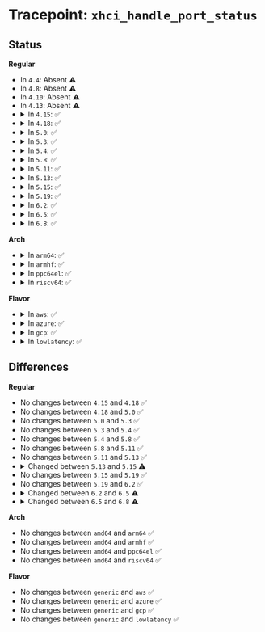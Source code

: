 # Tracepoint: <code>xhci_handle_port_status</code>

## Status
<b>Regular</b>
<ul>
<li>
In <code>4.4</code>: Absent ⚠️
</li>
<li>
In <code>4.8</code>: Absent ⚠️
</li>
<li>
In <code>4.10</code>: Absent ⚠️
</li>
<li>
In <code>4.13</code>: Absent ⚠️
</li>
<li>
<details>
<summary>In <code>4.15</code>: ✅</summary>

Event:

```c
struct trace_event_raw_xhci_log_portsc {
    struct trace_entry ent;
    u32 portnum;
    u32 portsc;
    char __data[0];
};
```
Function:

```c
void trace_event_raw_event_xhci_log_portsc(void *__data, u32 portnum, u32 portsc);
```
</details>
</li>
<li>
<details>
<summary>In <code>4.18</code>: ✅</summary>

Event:

```c
struct trace_event_raw_xhci_log_portsc {
    struct trace_entry ent;
    u32 portnum;
    u32 portsc;
    char __data[0];
};
```
Function:

```c
void trace_event_raw_event_xhci_log_portsc(void *__data, u32 portnum, u32 portsc);
```
</details>
</li>
<li>
<details>
<summary>In <code>5.0</code>: ✅</summary>

Event:

```c
struct trace_event_raw_xhci_log_portsc {
    struct trace_entry ent;
    u32 portnum;
    u32 portsc;
    char __data[0];
};
```
Function:

```c
void trace_event_raw_event_xhci_log_portsc(void *__data, u32 portnum, u32 portsc);
```
</details>
</li>
<li>
<details>
<summary>In <code>5.3</code>: ✅</summary>

Event:

```c
struct trace_event_raw_xhci_log_portsc {
    struct trace_entry ent;
    u32 portnum;
    u32 portsc;
    char __data[0];
};
```
Function:

```c
void trace_event_raw_event_xhci_log_portsc(void *__data, u32 portnum, u32 portsc);
```
</details>
</li>
<li>
<details>
<summary>In <code>5.4</code>: ✅</summary>

Event:

```c
struct trace_event_raw_xhci_log_portsc {
    struct trace_entry ent;
    u32 portnum;
    u32 portsc;
    char __data[0];
};
```
Function:

```c
void trace_event_raw_event_xhci_log_portsc(void *__data, u32 portnum, u32 portsc);
```
</details>
</li>
<li>
<details>
<summary>In <code>5.8</code>: ✅</summary>

Event:

```c
struct trace_event_raw_xhci_log_portsc {
    struct trace_entry ent;
    u32 portnum;
    u32 portsc;
    char __data[0];
};
```
Function:

```c
void trace_event_raw_event_xhci_log_portsc(void *__data, u32 portnum, u32 portsc);
```
</details>
</li>
<li>
<details>
<summary>In <code>5.11</code>: ✅</summary>

Event:

```c
struct trace_event_raw_xhci_log_portsc {
    struct trace_entry ent;
    u32 portnum;
    u32 portsc;
    char __data[0];
};
```
Function:

```c
void trace_event_raw_event_xhci_log_portsc(void *__data, u32 portnum, u32 portsc);
```
</details>
</li>
<li>
<details>
<summary>In <code>5.13</code>: ✅</summary>

Event:

```c
struct trace_event_raw_xhci_log_portsc {
    struct trace_entry ent;
    u32 portnum;
    u32 portsc;
    char __data[0];
};
```
Function:

```c
void trace_event_raw_event_xhci_log_portsc(void *__data, u32 portnum, u32 portsc);
```
</details>
</li>
<li>
<details>
<summary>In <code>5.15</code>: ✅</summary>

Event:

```c
struct trace_event_raw_xhci_log_portsc {
    struct trace_entry ent;
    u32 portnum;
    u32 portsc;
    u32 __data_loc_str;
    char __data[0];
};
```
Function:

```c
void trace_event_raw_event_xhci_log_portsc(void *__data, u32 portnum, u32 portsc);
```
</details>
</li>
<li>
<details>
<summary>In <code>5.19</code>: ✅</summary>

Event:

```c
struct trace_event_raw_xhci_log_portsc {
    struct trace_entry ent;
    u32 portnum;
    u32 portsc;
    u32 __data_loc_str;
    char __data[0];
};
```
Function:

```c
void trace_event_raw_event_xhci_log_portsc(void *__data, u32 portnum, u32 portsc);
```
</details>
</li>
<li>
<details>
<summary>In <code>6.2</code>: ✅</summary>

Event:

```c
struct trace_event_raw_xhci_log_portsc {
    struct trace_entry ent;
    u32 portnum;
    u32 portsc;
    u32 __data_loc_str;
    char __data[0];
};
```
Function:

```c
void trace_event_raw_event_xhci_log_portsc(void *__data, u32 portnum, u32 portsc);
```
</details>
</li>
<li>
<details>
<summary>In <code>6.5</code>: ✅</summary>

Event:

```c
struct trace_event_raw_xhci_log_portsc {
    struct trace_entry ent;
    u32 portnum;
    u32 portsc;
    char __data[0];
};
```
Function:

```c
void trace_event_raw_event_xhci_log_portsc(void *__data, u32 portnum, u32 portsc);
```
</details>
</li>
<li>
<details>
<summary>In <code>6.8</code>: ✅</summary>

Event:

```c
struct trace_event_raw_xhci_log_portsc {
    struct trace_entry ent;
    u32 busnum;
    u32 portnum;
    u32 portsc;
    char __data[0];
};
```
Function:

```c
void trace_event_raw_event_xhci_log_portsc(void *__data, struct xhci_port *port, u32 portsc);
```
</details>
</li>
</ul>
<b>Arch</b>
<ul>
<li>
<details>
<summary>In <code>arm64</code>: ✅</summary>

Event:

```c
struct trace_event_raw_xhci_log_portsc {
    struct trace_entry ent;
    u32 portnum;
    u32 portsc;
    char __data[0];
};
```
Function:

```c
void trace_event_raw_event_xhci_log_portsc(void *__data, u32 portnum, u32 portsc);
```
</details>
</li>
<li>
<details>
<summary>In <code>armhf</code>: ✅</summary>

Event:

```c
struct trace_event_raw_xhci_log_portsc {
    struct trace_entry ent;
    u32 portnum;
    u32 portsc;
    char __data[0];
};
```
Function:

```c
void trace_event_raw_event_xhci_log_portsc(void *__data, u32 portnum, u32 portsc);
```
</details>
</li>
<li>
<details>
<summary>In <code>ppc64el</code>: ✅</summary>

Event:

```c
struct trace_event_raw_xhci_log_portsc {
    struct trace_entry ent;
    u32 portnum;
    u32 portsc;
    char __data[0];
};
```
Function:

```c
void trace_event_raw_event_xhci_log_portsc(void *__data, u32 portnum, u32 portsc);
```
</details>
</li>
<li>
<details>
<summary>In <code>riscv64</code>: ✅</summary>

Event:

```c
struct trace_event_raw_xhci_log_portsc {
    struct trace_entry ent;
    u32 portnum;
    u32 portsc;
    char __data[0];
};
```
Function:

```c
void trace_event_raw_event_xhci_log_portsc(void *__data, u32 portnum, u32 portsc);
```
</details>
</li>
</ul>
<b>Flavor</b>
<ul>
<li>
<details>
<summary>In <code>aws</code>: ✅</summary>

Event:

```c
struct trace_event_raw_xhci_log_portsc {
    struct trace_entry ent;
    u32 portnum;
    u32 portsc;
    char __data[0];
};
```
Function:

```c
void trace_event_raw_event_xhci_log_portsc(void *__data, u32 portnum, u32 portsc);
```
</details>
</li>
<li>
<details>
<summary>In <code>azure</code>: ✅</summary>

Event:

```c
struct trace_event_raw_xhci_log_portsc {
    struct trace_entry ent;
    u32 portnum;
    u32 portsc;
    char __data[0];
};
```
Function:

```c
void trace_event_raw_event_xhci_log_portsc(void *__data, u32 portnum, u32 portsc);
```
</details>
</li>
<li>
<details>
<summary>In <code>gcp</code>: ✅</summary>

Event:

```c
struct trace_event_raw_xhci_log_portsc {
    struct trace_entry ent;
    u32 portnum;
    u32 portsc;
    char __data[0];
};
```
Function:

```c
void trace_event_raw_event_xhci_log_portsc(void *__data, u32 portnum, u32 portsc);
```
</details>
</li>
<li>
<details>
<summary>In <code>lowlatency</code>: ✅</summary>

Event:

```c
struct trace_event_raw_xhci_log_portsc {
    struct trace_entry ent;
    u32 portnum;
    u32 portsc;
    char __data[0];
};
```
Function:

```c
void trace_event_raw_event_xhci_log_portsc(void *__data, u32 portnum, u32 portsc);
```
</details>
</li>
</ul>

## Differences
<b>Regular</b>
<ul>
<li>
No changes between <code>4.15</code> and <code>4.18</code> ✅
</li>
<li>
No changes between <code>4.18</code> and <code>5.0</code> ✅
</li>
<li>
No changes between <code>5.0</code> and <code>5.3</code> ✅
</li>
<li>
No changes between <code>5.3</code> and <code>5.4</code> ✅
</li>
<li>
No changes between <code>5.4</code> and <code>5.8</code> ✅
</li>
<li>
No changes between <code>5.8</code> and <code>5.11</code> ✅
</li>
<li>
No changes between <code>5.11</code> and <code>5.13</code> ✅
</li>
<li>
<details>
<summary>Changed between <code>5.13</code> and <code>5.15</code> ⚠️</summary>
<ul>
<li>
<b>Event changed. </b>
</li>
<li>
<b>Field added. </b>
<code>u32 __data_loc_str</code>
</li>
</ul>
</details>
</li>
<li>
No changes between <code>5.15</code> and <code>5.19</code> ✅
</li>
<li>
No changes between <code>5.19</code> and <code>6.2</code> ✅
</li>
<li>
<details>
<summary>Changed between <code>6.2</code> and <code>6.5</code> ⚠️</summary>
<ul>
<li>
<b>Event changed. </b>
</li>
<li>
<b>Field removed. </b>
<code>u32 __data_loc_str</code>
</li>
</ul>
</details>
</li>
<li>
<details>
<summary>Changed between <code>6.5</code> and <code>6.8</code> ⚠️</summary>
<ul>
<li>
<b>Event changed. </b>
</li>
<li>
<b>Field added. </b>
<code>u32 busnum</code>
</li>
<li>
<b>Func changed. </b>
</li>
<li>
<b>Param added. </b>
<code>struct xhci_port *port</code>
</li>
<li>
<b>Param removed. </b>
<code>u32 portnum</code>
</li>
</ul>
</details>
</li>
</ul>
<b>Arch</b>
<ul>
<li>
No changes between <code>amd64</code> and <code>arm64</code> ✅
</li>
<li>
No changes between <code>amd64</code> and <code>armhf</code> ✅
</li>
<li>
No changes between <code>amd64</code> and <code>ppc64el</code> ✅
</li>
<li>
No changes between <code>amd64</code> and <code>riscv64</code> ✅
</li>
</ul>
<b>Flavor</b>
<ul>
<li>
No changes between <code>generic</code> and <code>aws</code> ✅
</li>
<li>
No changes between <code>generic</code> and <code>azure</code> ✅
</li>
<li>
No changes between <code>generic</code> and <code>gcp</code> ✅
</li>
<li>
No changes between <code>generic</code> and <code>lowlatency</code> ✅
</li>
</ul>
